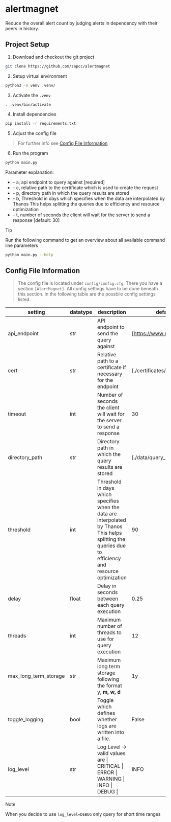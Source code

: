 # alertmagnet

Reduce the overall alert count by judging alerts in dependency with their peers in history.

## Project Setup

1. Download and checkout the git project

```bash
git clone https://github.com/sapcc/alertmagnet
```

2. Setup virtual environment

```bash
python3 -m venv .venv/
```

3. Activate the `.venv`

```bash
. .venv/bin/activate
```

4. Install dependencies

```bash
pip install -r requirements.txt
```

5. Adjust the config file

> For further info see [Config File Information](#config-file-information)

6. Run the program

```bash
python main.py
```

Parameter explanation:

- \- a, api endpoint to query against [required]
- \- c, relative path to the certificate which is used to create the request
- \- p, directory path in which the query results are stored
- \- b, Threshold in days which specifies when the data are interpolated by Thanos This helps splitting the queries due to efficiency and resource optimization
- \- t, number of seconds the client will wait for the server to send a response \[default: 30\]

> [!TIP]
> Run the following command to get an overview about all available command line parameters
>
> ```bash
> python main.py --help
> ```

## Config File Information

> The config file is located under `config/config.cfg`. There you have a section `[AlertMagnet]`. All config settings have to be done beneath this section. In the following table are the possbile config settings listed.

| setting               | datatype | description                                                                                                                                                  | default / [example value]                    |
| --------------------- | -------- | ------------------------------------------------------------------------------------------------------------------------------------------------------------ | -------------------------------------------- |
| api_endpoint          | str      | API endpoint to send the query against                                                                                                                       | [https://www.metrics.region.app.com/api/v1/] |
| cert                  | str      | Relative path to a certificate if necessary for the endpoint                                                                                                 | [./certificates/certificate.pem]             |
| timeout               | int      | Number of seconds the client will wait for the server to send a response                                                                                     | 30                                           |
| directory_path        | str      | Directory path in which the query results are stored                                                                                                         | [./data/query_results]                       |
| threshold             | int      | Threshold in days which specifies when the data are interpolated by Thanos <br> This helps splitting the queries due to efficiency and resource optimization | 90                                           |
| delay                 | float    | Delay in seconds between each query execution                                                                                                                | 0.25                                         |
| threads               | int      | Maximum number of threads to use for query execution                                                                                                         | 12                                           |
| max_long_term_storage | str      | Maximum long term storage following the format <a>y, <b>m, <c>w, <d>d                                                                                        | 1y                                           |
| toggle_logging        | bool     | Toggle which defines whether logs are written into a file.                                                                                                   | False                                        |
| log_level             | str      | Log Level -> valid values are \| CRITICAL \| ERROR \| WARNING \| INFO \| DEBUG \|                                                                            | INFO                                         |

> [!NOTE]
> When you decide to use `log_level=DEBUG` only query for short time ranges
